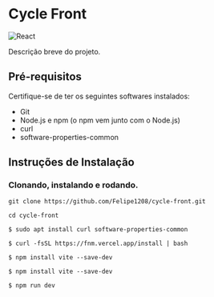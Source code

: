 # Cycle Front

![React](https://img.icons8.com/color/48/000000/react-native.png)

Descrição breve do projeto.

## Pré-requisitos

Certifique-se de ter os seguintes softwares instalados:

- Git
- Node.js e npm (o npm vem junto com o Node.js)
- curl
- software-properties-common

## Instruções de Instalação

### Clonando, instalando e rodando.

`git clone https://github.com/Felipe1208/cycle-front.git`

`cd cycle-front`

`$ sudo apt install curl software-properties-common`

`$ curl -fsSL https://fnm.vercel.app/install | bash`

`$ npm install vite --save-dev`

`$ npm install vite --save-dev`

`$ npm run dev`
